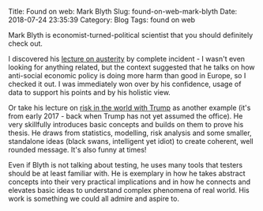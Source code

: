 Title: Found on web: Mark Blyth
Slug: found-on-web-mark-blyth
Date: 2018-07-24 23:35:39
Category: Blog
Tags: found on web

Mark Blyth is economist-turned-political scientist that you should definitely check out.

<!-- more -->

I discovered his [lecture on austerity](https://www.youtube.com/watch?v=JQuHSQXxsjM) by complete incident - I wasn't even looking for anything related, but the context suggested that he talks on how anti-social economic policy is doing more harm than good in Europe, so I checked it out. I was immediately won over by his confidence, usage of data to support his points and by his holistic view.

Or take his lecture on [risk in the world with Trump](https://www.youtube.com/watch?v=fUqCrtg-wNY) as another example (it's from early 2017 - back when Trump has not yet assumed the office). He very skillfully introduces basic concepts and builds on them to prove his thesis. He draws from statistics, modelling, risk analysis and some smaller, standalone ideas (black swans, intelligent yet idiot) to create coherent, well rounded message. It's also funny at times!
<!-- example: "This is what happens when you think you know what's going on, you really are sure how the world works, and it comes up and black-swans you right in the ass" -->

Even if Blyth is not talking about testing, he uses many tools that testers should be at least familiar with. He is exemplary in how he takes abstract concepts into their very practical implications and in how he connects and elevates basic ideas to understand complex phenomena of real world. His work is something we could all admire and aspire to.
